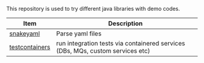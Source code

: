 This repository is used to try different java libraries with demo codes.

Item|Description
--|--
[snakeyaml](https://www.baeldung.com/java-snake-yaml)|Parse yaml files
[testcontainers](https://testcontainers.com/guides/getting-started-with-testcontainers-for-java/)|run integration tests via containered services (DBs, MQs, custom services etc)
